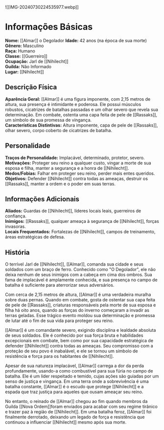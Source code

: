 ![[IMG-20240730224535977.webp]]

# Informações Básicas
**Nome:** [[Almar]]  o Degolador
**Idade:** 42 anos (na época de sua morte)  
**Gênero:** Masculino  
**Raça:** Humano  
**Classe:** [[Guerreiro]]  
**Ocupação:** Jarl de [[Nihilecht]]  
**Guilda:** Não Informado  
**Lugar:** [[Nihilecht]]

## Descrição Física
**Aparência Geral:** [[Almar]] é uma figura imponente, com 2,15 metros de altura, sua presença é intimidante e poderosa. Ele possui músculos robustos, cicatrizes de batalhas passadas e um olhar severo que revela sua determinação. Em combate, ostenta uma capa feita de pele de [[Rassaks]], um símbolo de sua promessa de vingança.  
**Características Distintivas:** Altura imponente, capa de pele de [[Rassaks]], olhar severo, corpo coberto de cicatrizes de batalha.

## Personalidade
**Traços de Personalidade:** Implacável, determinado, protetor, severo.  
**Motivações:** Proteger seu reino a qualquer custo, vingar a morte de sua esposa e filha, manter a segurança e a honra de [[Nihilecht]].  
**Medos/Fobias:** Falhar em proteger seu reino, perder mais entes queridos.  
**Objetivos:** Defender [[Nihilecht]] contra todas as ameaças, destruir os [[Rassaks]], manter a ordem e o poder em suas terras.

## Informações Adicionais
**Aliados:** Guardas de [[Nihilecht]], líderes locais leais, guerreiros de confiança.  
**Inimigos:** [[Rassaks]], qualquer ameaça à segurança de [[Nihilecht]], forças invasoras.  
**Locais Frequentados:** Fortalezas de [[Nihilecht]], campos de treinamento, áreas estratégicas de defesa.

## História
O terrível Jarl de [[Nihilecht]], [[Almar]], comanda sua cidade e seus soldados com um braço de ferro. Conhecido como "O Degolador", ele não deixa nenhum de seus inimigos com a cabeça em cima dos ombros. Sua fama de implacável é amplamente conhecida, e sua presença no campo de batalha é suficiente para aterrorizar seus adversários.

Com cerca de 2,15 metros de altura, [[Almar]] é uma verdadeira muralha sobre duas pernas. Quando em combate, gosta de ostentar sua capa feita de pele de [[Rassaks]], criaturas responsáveis pela morte de sua esposa e filha há oito anos, quando as forças do inverno começaram a invadir as terras geladas. Esse trágico evento moldou sua determinação e promessa de lutar até o fim de sua vida para proteger seu reino.

[[Almar]] é um comandante severo, exigindo disciplina e lealdade absoluta de seus soldados. Ele é conhecido por sua força bruta e habilidades excepcionais em combate, bem como por sua capacidade estratégica de defender [[Nihilecht]] contra todas as ameaças. Seu compromisso com a proteção de seu povo é inabalável, e ele se tornou um símbolo de resistência e força para os habitantes de [[Nihilecht]].

Apesar de sua natureza implacável, [[Almar]] carrega a dor da perda profundamente, usando-a como combustível para sua fúria no campo de batalha. Ele é um líder respeitado e temido, cujas ações são guiadas por um senso de justiça e vingança. Em uma terra onde a sobrevivência é uma batalha constante, [[Almar]] é o escudo que protege [[Nihilecht]] e a espada que traz justiça para aqueles que ousam ameaçar seu reino.

No entanto, o reinado de [[Almar]] chegou ao fim quando membros da Guilda [[Nova Ordem]]foram enviados para acabar com seu regime tirânico e trazer paz à região de [[Nihilecht]]. Em uma batalha feroz, [[Almar]] foi finalmente derrotado, deixando um legado de força e resistência que continuou a influenciar [[Nihilecht]] mesmo após sua morte.